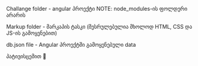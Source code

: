 Challange folder - angular პროექტი
NOTE: node_modules-ის ფოლდერი არარის

Markup folder - მარკაპის ტასკი (შესრულებულია მხოლოდ HTML, CSS და JS-ის გამოყენებით)

db.json file - Angular პროექტში გამოყენებული data

პატივისცემით 🙏